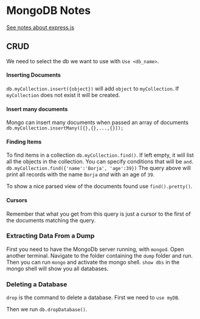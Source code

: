 # MongoDB Notes
[See notes about express.js](https://github.com/borja-rojano/mongo/blob/master/express.md)

## CRUD
We need to select the db we want to use with `Use <db_name>`.

#### Inserting Documents
`db.myCollection.insert({object})` will add `object` to `myCollection`.
If `myCollection` does not exist it will be created.

#### Insert many documents
Mongo can insert many documents when passed an array of documents
`db.myCollection.insertMany([{},{},...,{}]);`

#### Finding Items 
To find items in a collection `db.myCollection.find()`.
If left empty, it will list all the objects in the collection.
You can specify conditions that will be `and`. 
`db.myCollection.find({'name':'Borja', 'age':39})`
The query above will print all records with the name `Borja` *and* with an age of `39`.

To show a nice parsed view of the documents found use `find().pretty()`.

#### Cursors
Remember that what you get from this query is just a cursor to the first of the documents matching the query.


### Extracting Data From a Dump
First you need to have the MongoDb server running, with `mongod`.
Open another terminal.
Navigate to the folder containing the `dump` folder and run.
Then you can run `mongo` and activate the mongo shell. 
`show dbs` in the mongo shell will show you all databases.

### Deleting a Database
`drop` is the command to delete a database. 
First we need to `use myDB`.

Then we run `db.dropDatabase()`.





